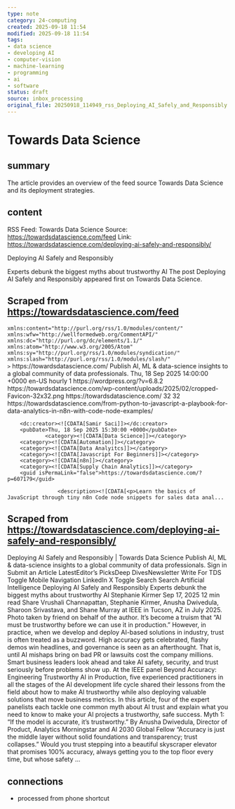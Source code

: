 ```yaml
---
type: note
category: 24-computing
created: 2025-09-18 11:54
modified: 2025-09-18 11:54
tags:
- data science
- developing AI
- computer-vision
- machine-learning
- programming
- ai
- software
status: draft
source: inbox_processing
original_file: 20250918_114949_rss_Deploying_AI_Safely_and_Responsibly.txt
---
```



# Towards Data Science

## summary
The article provides an overview of the feed source Towards Data Science and its deployment strategies.

## content
RSS Feed: Towards Data Science
Source: https://towardsdatascience.com/feed
Link: https://towardsdatascience.com/deploying-ai-safely-and-responsibly/

Deploying AI Safely and Responsibly

Experts debunk the biggest myths about trustworthy AI The post Deploying AI Safely and Responsibly appeared first on Towards Data Science.

## Scraped from https://towardsdatascience.com/feed
<?xml version="1.0" encoding="UTF-8"?><rss version="2.0"
	xmlns:content="http://purl.org/rss/1.0/modules/content/"
	xmlns:wfw="http://wellformedweb.org/CommentAPI/"
	xmlns:dc="http://purl.org/dc/elements/1.1/"
	xmlns:atom="http://www.w3.org/2005/Atom"
	xmlns:sy="http://purl.org/rss/1.0/modules/syndication/"
	xmlns:slash="http://purl.org/rss/1.0/modules/slash/"
	>

<channel>
	<title>Towards Data Science</title>
	<atom:link href="https://towardsdatascience.com/feed/" rel="self" type="application/rss+xml" />
	<link>https://towardsdatascience.com/</link>
	<description>Publish AI, ML &#38; data-science insights to a global community of data professionals.</description>
	<lastBuildDate>Thu, 18 Sep 2025 14:00:00 +0000</lastBuildDate>
	<language>en-US</language>
	<sy:updatePeriod>
	hourly	</sy:updatePeriod>
	<sy:updateFrequency>
	1	</sy:updateFrequency>
	<generator>https://wordpress.org/?v=6.8.2</generator>

<image>
	<url>https://towardsdatascience.com/wp-content/uploads/2025/02/cropped-Favicon-32x32.png</url>
	<title>Towards Data Science</title>
	<link>https://towardsdatascience.com/</link>
	<width>32</width>
	<height>32</height>
</image> 
	<item>
		<title>From Python to JavaScript: A Playbook for Data Analytics in n8n with Code Node Examples</title>
		<link>https://towardsdatascience.com/from-python-to-javascript-a-playbook-for-data-analytics-in-n8n-with-code-node-examples/</link>
		
		<dc:creator><![CDATA[Samir Saci]]></dc:creator>
		<pubDate>Thu, 18 Sep 2025 15:30:00 +0000</pubDate>
				<category><![CDATA[Data Science]]></category>
		<category><![CDATA[Automation]]></category>
		<category><![CDATA[Data Analyitcs]]></category>
		<category><![CDATA[Javascript For Beginners]]></category>
		<category><![CDATA[n8n]]></category>
		<category><![CDATA[Supply Chain Analytics]]></category>
		<guid isPermaLink="false">https://towardsdatascience.com/?p=607179</guid>

					<description><![CDATA[<p>Learn the basics of JavaScript through tiny n8n Code node snippets for sales data anal...


## Scraped from https://towardsdatascience.com/deploying-ai-safely-and-responsibly/
Deploying AI Safely and Responsibly | Towards Data Science Publish AI, ML &amp; data-science insights to a global community of data professionals. Sign in Submit an Article LatestEditor’s PicksDeep DivesNewsletter Write For TDS Toggle Mobile Navigation LinkedIn X Toggle Search Search Artificial Intelligence Deploying AI Safely and Responsibly Experts debunk the biggest myths about trustworthy AI Stephanie Kirmer Sep 17, 2025 12 min read Share Vrushali Channapattan, Stephanie Kirmer, Anusha Dwivedula, Sharoon Srivastava, and Shane Murray at IEEE in Tucson, AZ in July 2025. Photo taken by friend on behalf of the author. It&#8217;s become a truism that “AI must be trustworthy before we can use it in production.” However, in practice, when we develop and deploy AI-based solutions in industry, trust is often treated as a buzzword. High accuracy gets celebrated, flashy demos win headlines, and governance is seen as an afterthought. That is, until AI mishaps bring on bad PR or lawsuits cost the company millions. Smart business leaders look ahead and take AI safety, security, and trust seriously before problems show up. At the IEEE panel Beyond Accuracy: Engineering Trustworthy AI in Production, five experienced practitioners in all the stages of the AI development life cycle shared their lessons from the field about how to make AI trustworthy while also deploying valuable solutions that move business metrics. In this article, four of the expert panelists each tackle one common myth about AI trust and explain what you need to know to make your AI projects a trustworthy, safe success. Myth 1: “If the model is accurate, it’s trustworthy.” By Anusha Dwivedula, Director of Product, Analytics Morningstar and AI 2030 Global Fellow “Accuracy is just the middle layer without solid foundations and transparency; trust collapses.” Would you trust stepping into a beautiful skyscraper elevator that promises 100% accuracy, always getting you to the top floor every time, but whose safety ...


## connections
- processed from phone shortcut

